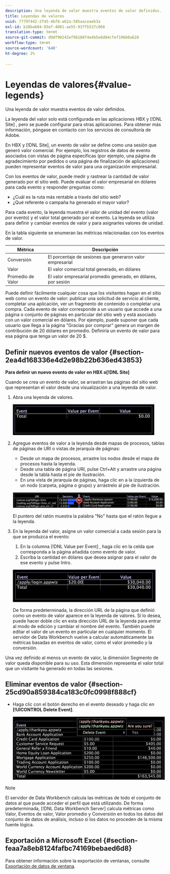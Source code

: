 ```yaml
---
description: Una leyenda de valor muestra eventos de valor definidos.
title: Leyendas de valores
uuid: 7779f442-2f45-4bf8-a62a-585aaceaeb3a
exl-id: b28ba604-93ef-4081-ae55-937fb537c068
translation-type: tm+mt
source-git-commit: d9df90242ef96188f4e4b5e6d04cfef196b0a628
workflow-type: tm+mt
source-wordcount: '648'
ht-degree: 2%

---
```


# Leyendas de valores{#value-legends}

Una leyenda de valor muestra eventos de valor definidos.

La leyenda del valor solo está configurada en las aplicaciones HBX y [!DNL Site] , pero se puede configurar para otras aplicaciones. Para obtener más información, póngase en contacto con los servicios de consultoría de Adobe.

En HBX y [!DNL Site], un evento de valor se define como una sesión que generó valor comercial. Por ejemplo, los registros de datos de evento asociados con vistas de página específicas (por ejemplo, una página de agradecimiento por pedidos o una página de finalización de aplicaciones) pueden representar eventos de valor para una organización empresarial.

Con los eventos de valor, puede medir y rastrear la cantidad de valor generado por el sitio web. Puede evaluar el valor empresarial en dólares para cada evento y responder preguntas como:

* ¿Cuál es la ruta más rentable a través del sitio web?
* ¿Qué referente o campaña ha generado el mayor valor?

Para cada evento, la leyenda muestra el valor de unidad del evento (valor por evento) y el valor total generado por el evento. La leyenda se utiliza para definir y cambiar eventos de valor y para asignarles valores de unidad.

En la tabla siguiente se enumeran las métricas relacionadas con los eventos de valor.

| Métrica | Descripción |
|---|---|
| Conversión | El porcentaje de sesiones que generaron valor empresarial |
| Valor | El valor comercial total generado, en dólares |
| Promedio de Valor | El valor empresarial promedio generado, en dólares, por sesión |

Puede definir fácilmente cualquier cosa que los visitantes hagan en el sitio web como un evento de valor: publicar una solicitud de servicio al cliente, completar una aplicación, ver un fragmento de contenido o completar una compra. Cada evento de valor corresponde a un usuario que accede a una página o conjunto de páginas en particular del sitio web y está asociado con un valor comercial en dólares. Por ejemplo, puede suponer que cada usuario que llega a la página &quot;Gracias por comprar&quot; genera un margen de contribución de 20 dólares en promedio. Definiría un evento de valor para esa página que tenga un valor de 20 $.

## Definir nuevos eventos de valor {#section-2ea4d168336e4d2e98b22b636ed43853}

**Para definir un nuevo evento de valor en HBX o[!DNL Site]**

Cuando se crea un evento de valor, se arrastran las páginas del sitio web que representan el valor desde una visualización a una leyenda de valor.

1. Abra una leyenda de valores.

   ![](assets/lgd_ValueLegend.png)

1. Agregue eventos de valor a la leyenda desde mapas de procesos, tablas de páginas de URI o vistas de jerarquía de páginas:

   * Desde un mapa de procesos, arrastre los nodos desde el mapa de procesos hasta la leyenda.
   * Desde una tabla de página URI, pulse Ctrl+Alt y arrastre una página desde la tabla hasta el pie de ilustración.
   * En una vista de jerarquía de páginas, haga clic en a la izquierda de un nodo (carpeta, página o grupo) y arrástrelo al pie de ilustración.

   ![](assets/client-leg.png)

   El puntero del ratón muestra la palabra &quot;No&quot; hasta que el ratón llegue a la leyenda.

1. En la leyenda del valor, asigne un valor comercial a cada sesión para la que se produzca el evento:

   1. En la columna [!DNL Value per Event] , haga clic en la celda que corresponda a la página añadida como evento de valor.
   1. Escriba la cantidad en dólares que desea asignar para el valor de ese evento y pulse Intro.

   ![](assets/lgd_ValueLegend_Value.png)

   De forma predeterminada, la dirección URL de la página que definió como un evento de valor aparece en la leyenda de valores. Si lo desea, puede hacer doble clic en esta dirección URL de la leyenda para entrar al modo de edición y cambiar el nombre del evento. También puede editar el valor de un evento en particular en cualquier momento. El servidor de Data Workbench vuelve a calcular automáticamente las métricas basadas en eventos de valor, como el valor promedio y la conversión.

Una vez definido al menos un evento de valor, la dimensión Segmento de valor queda disponible para su uso. Esta dimensión representa el valor total que un visitante ha generado en todas las sesiones.

## Eliminar eventos de valor {#section-25cd90a859384ca183c0fc0998f888cf}

* Haga clic con el botón derecho en el evento deseado y haga clic en **[!UICONTROL Delete Event]**.

   ![](assets/lgd_ValueLegend_deleteEvent.png)

>[!NOTE]
>
>El servidor de Data Workbench calcula las métricas de todo el conjunto de datos al que puede acceder el perfil que está utilizando. De forma predeterminada, [!DNL Data Workbench Server] calcula métricas como Valor, Eventos de valor, Valor promedio y Conversión en todos los datos del conjunto de datos de análisis, incluso si los datos no proceden de la misma fuente lógica.

## Exportación a Microsoft Excel {#section-feaa7a8eb8124fafbc74169bebaed6d8}

Para obtener información sobre la exportación de ventanas, consulte [Exportación de datos de ventana](../../../../home/c-get-started/c-wk-win-wksp/c-exp-win-data.md#concept-8df61d64ed434cc5a499023c44197349).
